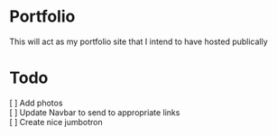 # Portfolio
This will act as my portfolio site that I intend to have hosted publically

# Todo
[ ] Add photos  
[ ] Update Navbar to send to appropriate links  
[ ] Create nice jumbotron  
